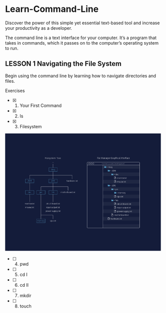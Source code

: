 # Learn-Command-Line

Discover the power of this simple yet essential text-based tool and increase your productivity as a developer.

The command line is a text interface for your computer. It’s a program that takes in commands, which it passes on to the computer’s operating system to run.


## LESSON 1 Navigating the File System

Begin using the command line by learning how to navigate directories and files.

Exercises

- [x] 1. Your First Command

- [x] 2. ls

- [x] 3. Filesystem

![File screen](File.PNG)

- [ ] 4. pwd

- [ ] 5. cd I

- [ ] 6. cd II

- [ ] 7. mkdir

- [ ] 8. touch